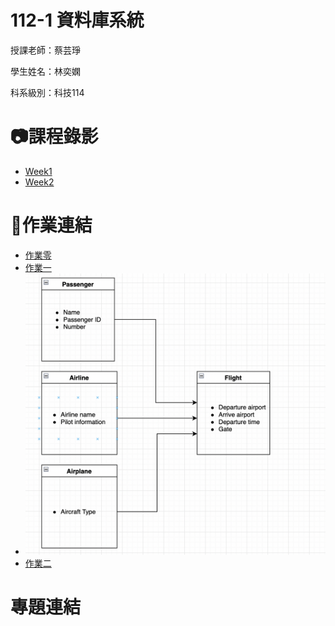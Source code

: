 # 112-1 資料庫系統
授課老師：蔡芸琤

學生姓名：林奕嫻

科系級別：科技114

# 📷課程錄影

+ [Week1](https://www.youtube.com/watch?v=idhUbF1req4)
+ [Week2](https://www.youtube.com/watch?v=qGaGgdm_YtY)

# 📖作業連結

+  [作業零](http://youtu.be/xzcWlx-QmZ0)
+  [作業一](https://youtu.be/Uva8xX6j10I)
+  ![作業一](https://github.com/linixian/112-1-DB/blob/main/截圖%202023-09-21%20下午6.55.16.png)
+  [作業二](https://youtu.be/xl3tP7r-WgI)
  
# 專題連結
